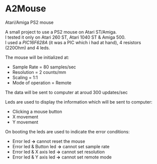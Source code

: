 # A2Mouse
Atari/Amiga PS2 mouse

A small project to use a PS2 mouse on Atari ST/Amiga.  
I tested it only on Atari 260 ST, Atari 1040 ST & Amiga 500.  
I used a *PIC16F628A* (it was a PIC which i had at hand), 4 resistors (220Ohm) and 4 leds.

The mouse will be initialized at:

- Sample Rate = 80 samples/sec
- Resolution = 2 counts/mm
- Scaling = 1:1
- Mode of operation = Remote

The data will be sent to computer at aroud 300 updates/sec

Leds are used to display the information which will be sent to computer:

- Clicking a mouse button
- X movement
- Y movement

On booting the leds are used to indicate the error conditions:

- Error led **->** cannot reset the mouse
- Error led & Button led **->** cannot set sample rate
- Error led & X axis led **->** cannot set resolution
- Error led & Y axis led **->** cannot set remote mode
